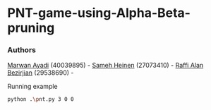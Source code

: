 # PNT-game-using-Alpha-Beta-pruning
### Authors
[Marwan Ayadi](https://github.com/marwan-ayadi) (40039895) - 
[Sameh Heinen](https://github.com/SamehGeorgeHeinen) (27073410) - 
[Raffi Alan Bezirjian](https://github.com/raffialan) (29538690) - 


Running example
   ```bash
 python .\pnt.py 3 0 0
```
